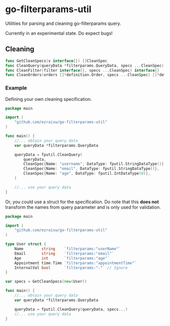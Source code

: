 # go-filterparams-util

Utilities for parsing and cleaning go-filterparams query.

Currently in an experimental state. Do expect bugs!

## Cleaning

```go
func GetCleanSpecs(v interface{}) []CleanSpec
func CleanQuery(queryData *filterparams.QueryData, specs ...CleanSpec) *filterparams.QueryData
func CleanFilter(filter interface{}, specs ...CleanSpec) interface{}
func CleanOrders(orders []*definition.Order, specs ...CleanSpec) []*definition.Order
```

### Example

Defining your own cleaning specification.
```go
package main

import (
    "github.com/ezraisw/go-filterparams-util"
)

func main() {
    //... obtain your query data
    var queryData *filterparams.QueryData

    queryData = fputil.CleanQuery(
        queryData,
        CleanSpec{Name: "username", DataType: fputil.StringDataType()},
        CleanSpec{Name: "email", DataType: fputil.StringDataType()},
        CleanSpec{Name: "age", DataType: fputil.IntDataType(0)},
    )

    //... use your query data
}
```

Or, you could use a struct for the specification. Do note that this **does not** transform the names from query parameter and is only used for validation.
```go
package main

import (
    "github.com/ezraisw/go-filterparams-util"
)

type User struct {
    Name        string    `filterparams:"userName"`
    Email       string    `filterparams:"email"`
    Age         int       `filterparams:"age"`
    Appointment time.Time `filterparams:"appointmentTime"`
    InternalVal bool      `filterparams:"-"` // Ignore
}

var specs = GetCleanSpecs(new(User))

func main() {
    //... obtain your query data
    var queryData *filterparams.QueryData

    queryData = fputil.CleanQuery(queryData, specs...)
    //... use your query data
}
```
